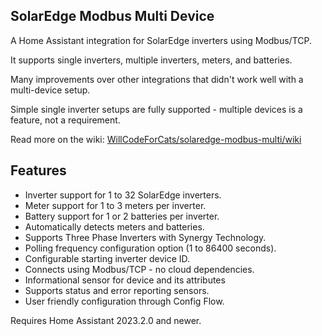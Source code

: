 ## SolarEdge Modbus Multi Device

A Home Assistant integration for SolarEdge inverters using Modbus/TCP.

It supports single inverters, multiple inverters, meters, and batteries.

Many improvements over other integrations that didn't work well with a multi-device setup.

Simple single inverter setups are fully supported - multiple devices is a feature, not a requirement.

Read more on the wiki: [WillCodeForCats/solaredge-modbus-multi/wiki](https://github.com/WillCodeForCats/solaredge-modbus-multi/wiki)

## Features
* Inverter support for 1 to 32 SolarEdge inverters.
* Meter support for 1 to 3 meters per inverter.
* Battery support for 1 or 2 batteries per inverter.
* Automatically detects meters and batteries.
* Supports Three Phase Inverters with Synergy Technology.
* Polling frequency configuration option (1 to 86400 seconds).
* Configurable starting inverter device ID.
* Connects using Modbus/TCP - no cloud dependencies.
* Informational sensor for device and its attributes
* Supports status and error reporting sensors.
* User friendly configuration through Config Flow.

Requires Home Assistant 2023.2.0 and newer.
